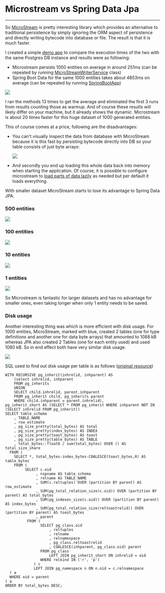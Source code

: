 # Microstream vs Spring Data Jpa

---

So [MicroStream](https://microstream.one/) is pretty interesting library which provides 
an alternative to traditional persistence by simply ignoring the ORM aspect of persistence 
and directly writing bytecode into database or file. The result is that it is much faster.

I created a simple [demo app](https://github.com/asgarov1/microstream-demo) to compare 
the execution times of the two with the same Postgres DB instance and results were as following:
- Microstream persists 1000 entities on average in around 251ms (can be repeated by running 
[MicroStreamWriterService](https://github.com/asgarov1/microstream-demo/blob/master/src/main/java/com/asgarov/microstream/MicroStreamWriterService.java) class)
- Spring Boot Data for the same 1000 entities takes about 4853ms on average 
(can be repeated by running [SpringBootApp](https://github.com/asgarov1/microstream-demo/blob/master/src/main/java/com/asgarov/JpaApp.java))

<img src="assets/images/microstream/microstream_1.png">

I ran the methods 13 times to get the average and eliminated the first 3 runs from results 
counting those as warmup. And of course these results will likely differ on your machine, 
but it already shows the dynamic. Microstream is about 20 times faster for this huge 
dataset of 1000 generated entities.

This of course comes at a price, following are the disadvantages:

- You can't visually inspect the data from database with MicroStream because it is this 
fast by persisting bytecode directly into DB so your table consists of just byte arrays:

  <img src="assets/images/microstream/microstream_2.png">
- And secondly you end up loading this whole data back into memory when starting 
the application. Of course, it is possible to configure microstream to [load parts of 
data lazily](https://foojay.io/today/microstream-part-3-storing-data/#:~:text=When%20you%20have%20a%20very,it%20afterward%20from%20the%20memory.) as needed but per default it loads everything.

With smaller dataset MicroStream starts to lose its advantage to Spring Data JPA.

### 500 entities
  <img src="assets/images/microstream/microstream_3.png">

### 100 entities
  <img src="assets/images/microstream/microstream_4.png">

### 10 entities
  <img src="assets/images/microstream/microstream_5.png">

### 1 entities
  <img src="assets/images/microstream/microstream_6.png">

So Microstream is fantastic for larger datasets and has no advantage for smaller ones, 
even taking longer when only 1 entity needs to be saved.

### Disk usage
Another interesting thing was which is more efficient with disk usage. For 1000 entities, 
MicroStream, marked with blue, created 2 tables (one for type definitions and another one 
for data byte arrays) that amounted to 1088 kB whereas JPA also created 2 Tables (one for 
each entity used) and used 1080 kB. So in end effect both have very similar disk usage.

  <img src="assets/images/microstream/microstream_7.png">

SQL used to find out disk usage per table is as follows ([original resource](https://wiki.postgresql.org/wiki/Disk_Usage))

```
WITH RECURSIVE pg_inherit(inhrelid, inhparent) AS
    (select inhrelid, inhparent
    FROM pg_inherits
    UNION
    SELECT child.inhrelid, parent.inhparent
    FROM pg_inherit child, pg_inherits parent
    WHERE child.inhparent = parent.inhrelid),
pg_inherit_short AS (SELECT * FROM pg_inherit WHERE inhparent NOT IN (SELECT inhrelid FROM pg_inherit))
SELECT table_schema
    , TABLE_NAME
    , row_estimate
    , pg_size_pretty(total_bytes) AS total
    , pg_size_pretty(index_bytes) AS INDEX
    , pg_size_pretty(toast_bytes) AS toast
    , pg_size_pretty(table_bytes) AS TABLE
    , total_bytes::float8 / sum(total_bytes) OVER () AS total_size_share
  FROM (
    SELECT *, total_bytes-index_bytes-COALESCE(toast_bytes,0) AS table_bytes
    FROM (
         SELECT c.oid
              , nspname AS table_schema
              , relname AS TABLE_NAME
              , SUM(c.reltuples) OVER (partition BY parent) AS row_estimate
              , SUM(pg_total_relation_size(c.oid)) OVER (partition BY parent) AS total_bytes
              , SUM(pg_indexes_size(c.oid)) OVER (partition BY parent) AS index_bytes
              , SUM(pg_total_relation_size(reltoastrelid)) OVER (partition BY parent) AS toast_bytes
              , parent
          FROM (
                SELECT pg_class.oid
                    , reltuples
                    , relname
                    , relnamespace
                    , pg_class.reltoastrelid
                    , COALESCE(inhparent, pg_class.oid) parent
                FROM pg_class
                    LEFT JOIN pg_inherit_short ON inhrelid = oid
                WHERE relkind IN ('r', 'p')
             ) c
             LEFT JOIN pg_namespace n ON n.oid = c.relnamespace
  ) a
  WHERE oid = parent
) a
ORDER BY total_bytes DESC;
```
